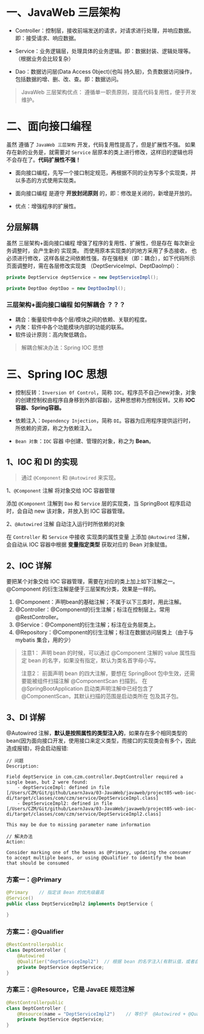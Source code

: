 # 一、JavaWeb 三层架构

* Controller：控制层，接收前端发送的请求，对请求进行处理，并响应数据。即：接受请求、响应数据。

* Service：业务逻辑层，处理具体的业务逻辑。即：数据封装、逻辑处理等。（根据业务会比较复杂）

* Dao：数据访问层(Data Access 0bject)(也叫 持久层)，负责数据访问操作，包括数据的增、删、改、查。即：数据访问。

> JavaWeb 三层架构优点：
>    遵循单一职责原则，提高代码复用性，便于开发维护。

# 二、面向接口编程

虽然 遵循了 `JavaWeb 三层架构` 开发，代码复用性提高了，但是扩展性不强。
如果存在新的业务是，就需要对 `Service` 层原本的类上进行修改，这样旧的逻辑也将不会存在了。**代码扩展性不强！**

* 面向接口编程，先写一个接口制定规范，再根据不同的业务写多个实现类，并以多态的方式使用实现类。

* 面向接口编程 是遵守 **开放封闭原则** 的，即：修改是关闭的，新增是开放的。 

* 优点：增强程序的扩展性。

## 分层解耦
虽然 三层架构+面向接口编程 增强了程序的复用性、扩展性，但是存在 每次新业务调整时，会产生新的 实现类。 而使用原本实现类的的地方采用了多态接收，
也必须进行修改，这样各层之间依赖性强，存在强相关（即：耦合），如下代码所示页面调整时，需在各层修改实现类 （DeptServiceImpl、DeptDaoImpl）：

```java
private DeptService deptService = new DeptServiceImpl();

private DeptDao deptDao = new DeptDaoImpl();
```

### 三层架构+面向接口编程 如何解耦合 ？？？

* 耦合：衡量软件中各个层/模块之间的依赖、关联的程度。
* 内聚：软件中各个功能模块内部的功能的联系。
* 软件设计原则：高内聚低耦合。

> 解耦合解决办法：Spring IOC 思想

# 三、Spring IOC 思想

* 控制反转：`Inversion 0f Control`，简称 `IOC`。程序员不自己new对象，对象的创建控制权由程序自身移到外部(容器)，这种思想称为控制反转。又称 **IOC容器、Spring容器。**

* 依赖注入：`Dependency Injection`，简称 `DI`。容器为应用程序提供运行时，所依赖的资源，称之为依赖注入。

* `Bean 对象`：`IOC` 容器 中创建、管理的对象，称之为 **Bean**。

## 1、IOC 和 DI 的实现

> 通过 `@Component` 和 `@Autowired` 来实现。

1、`@Component` 注解 将对象交给 IOC 容器管理

添加 `@Component` 注解到 `Dao` 和 `Service` 层的实现类，当 SpringBoot 程序启动时，会自动 new 该对象，并放入到 IOC 容器管理。

2、`@Autowired` 注解 自动注入运行时所依赖的对象

在 `Controller` 和 `Service` 中接收 实现类的属性变量 上添加 `@Autowired` 注解，会自动从 IOC 容器中根据 **变量指定类型** 获取对应的  Bean 对象赋值。


## 2、IOC 详解

要把某个对象交给 IOC 容器管理，需要在对应的类上加上如下注解之一。@Component 的衍生注解是便于三层架构分类，效果是一样的。

1. @Component：声明bean的基础注解；不属于以下三类时，用此注解。
2. @Controller：@Component的衍生注解；标注在控制层上。常用 @RestController。
3. @Service：@Component的衍生注解；标注在业务层类上。
4. @Repository：@Component的衍生注解；标注在数据访问层类上（由于与 mybatis 集合，用的少）

> 注意1：
> 声明 bean 的时候，可以通过 @Component 注解的 value 属性指定 bean 的名字，如果没有指定，默认为类名首字母小写。
> 
> 注意2：
> 前面声明 bean 的四大注解，要想在 SpringBoot 包中生效，还需要能被组件扫描注解 @ComponentScan 扫描到。
> 在 @SpringBootApplication 启动类声明注解中已经包含了 @ComponentScan，其默认扫描的范围是启动类所在 包及其子包。

## 3、DI 详解

@Autowired 注解，**默认是按照属性的类型注入的**，如果存在多个相同类型的bean(因为面向接口开发，使用接口来定义类型，而接口的实现类会有多个，因此造成报错)，将会启动报错:

```
// 问题
Description:

Field deptService in com.czm.controller.DeptController required a single bean, but 2 were found:
	- deptServiceImpl: defined in file [/Users/CZM/Git/github/LearnJava/03-JavaWeb/javaweb/project05-web-ioc-di/target/classes/com/czm/service/DeptServiceImpl.class]
	- DeptServiceImpl2: defined in file [/Users/CZM/Git/github/LearnJava/03-JavaWeb/javaweb/project05-web-ioc-di/target/classes/com/czm/service/DeptServiceImpl2.class]

This may be due to missing parameter name information

// 解决办法
Action:

Consider marking one of the beans as @Primary, updating the consumer to accept multiple beans, or using @Qualifier to identify the bean that should be consumed

```

### 方案一：@Primary

```java
@Primary    // 指定该 Bean 的优先级最高
@Service()    
public class DeptServiceImpl2 implements DeptService {

}
```

### 方案二：@Qualifier 

```java
@RestControllerpublic 
class DeptController {
    @Autowired
    @Qualifier("deptServiceImpl2")  // 根据 bean 的名字注入(有默认值，或者自定义设置)。注意 Bean 的名字默认为首字母小写。
    private DeptService deptService;
}
```

### 方案三：@Resource，它是 JavaEE 规范注解

```java
@RestControllerpublic 
class DeptController {
    @Resource(name = "DeptServiceImpl2")    // 等价于  @Autowired + @Qualifier
    private DeptService deptService;
}
```







